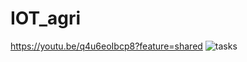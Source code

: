 # IOT_agri
https://youtu.be/q4u6eoIbcp8?feature=shared
![tasks](https://drive.google.com/uc?export=view&id=177jRBAR-JgGlm4nHhOgOMtkQTkX676zg)
